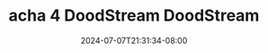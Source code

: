 --- 
title: "acha 4  DoodStream  DoodStream"
description: "video  video bokep acha 4  DoodStream  DoodStream simontox full new"
date: 2024-07-07T21:31:34-08:00
file_code: "ycprz22ylu0x"
draft: false
cover: "8uafyx071xjwf6q3.jpg"
tags: ["acha", "DoodStream", "DoodStream"]
length: 4824
fld_id: "1482749"
foldername: "Acha toge"
categories: ["Acha toge"]
views: 0
---